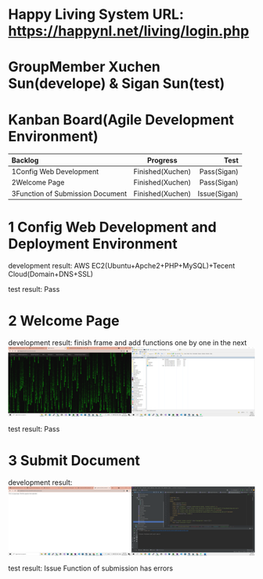 # Happy Living System   URL:   https://happynl.net/living/login.php


# GroupMember Xuchen Sun(develope) & Sigan Sun(test)

# Kanban Board(Agile Development Environment)
| Backlog | Progress | Test |
|      :---   |     :---:      |          ---: |
| 1Config Web Development   | Finished(Xuchen)     | Pass(Sigan)    |
| 2Welcome Page     | Finished(Xuchen)       | Pass(Sigan)      |
| 3Function of Submission Document     | Finished(Xuchen)       | Issue(Sigan)      |


# 1 Config Web Development and Deployment Environment
development result: AWS EC2(Ubuntu+Apche2+PHP+MySQL)+Tecent Cloud(Domain+DNS+SSL)

test result: Pass
# 2 Welcome Page 
development result: finish frame and add functions one by one in the next
![](https://github.com/XuchenSun/happyNL/blob/main/development/welcompage.png)

test result: Pass
# 3 Submit Document
development result:
![](https://github.com/XuchenSun/happyNL/blob/main/development/Function%20of%20Submission%20.png)

test result: Issue
Function of submission has errors 
